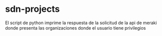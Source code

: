 # sdn-projects

El script de python imprime la respuesta de la solicitud de la api de meraki donde presenta las organizaciones donde el usuario tiene privilegios
